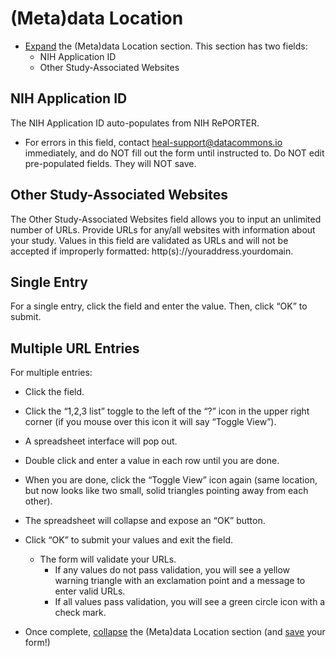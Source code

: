 # (Meta)data Location

* [Expand](expand-or-collapse-cedar-form-section.md) the (Meta)data Location section. This section has two fields: 
  * NIH Application ID
  * Other Study-Associated Websites

## **NIH Application ID** 
The NIH Application ID auto-populates from NIH RePORTER.
  * For errors in this field, contact heal-support@datacommons.io immediately, and do NOT fill out the form until instructed to. Do NOT edit pre-populated fields. They will NOT save.

## **Other Study-Associated Websites**
The Other Study-Associated Websites field allows you to input an unlimited number of URLs. Provide URLs for any/all websites with information about your study.
Values in this field are validated as URLs and will not be accepted if improperly formatted: http(s)://youraddress.yourdomain.

## Single Entry
For a single entry, click the field and enter the value. Then, click “OK” to submit.

## Multiple URL Entries
For multiple entries:
* Click the field.
* Click the “1,2,3 list” toggle to the left of the “?” icon in the upper right corner (if you mouse over this icon it will say “Toggle View”).
* A spreadsheet interface will pop out.
* Double click and enter a value in each row until you are done.
* When you are done, click the “Toggle View” icon again (same location, but now looks like two small, solid triangles pointing away from each other).
* The spreadsheet will collapse and expose an “OK” button.
* Click “OK” to submit your values and exit the field.
  * The form will validate your URLs.
     * If any values do not pass validation, you will see a yellow warning triangle with an exclamation point and a message to enter valid URLs.
     * If all values pass validation, you will see a green circle icon with a check mark. 

* Once complete, [collapse](expand-or-collapse-cedar-form-section.md) the (Meta)data Location section (and [save](save-cedar-form.md) your form!)